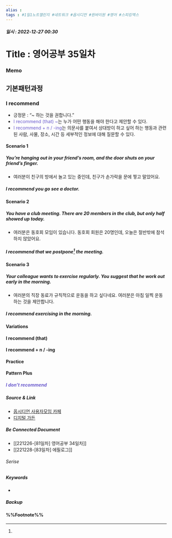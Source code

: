 ```yaml
---
alias : 
tags : #1일1노트챌린지 #네트워크 #옵시디언 #원바이원 #영어 #스피킹맥스
---
```


##### 일시 : 2022-12-27 00:30

# Title : 영어공부 35일차

### Memo

## 기본패턴과정

### I recommend
- 긍정문 : “~ 하는 것을 권합니다.”
- <font color="SlateBlue">I recommend (that) ~</font>는 누가 어떤 행동을 해야 한다고 제안할 수 있다.
- <font color="SlateBlue">I recommend + n / -ing</font>는 의문사를 붙여서 상대방이 하고 싶어 하는 행동과 관련된 사람, 사물, 장소, 시간 등 세부적인 정보에 대해 질문할 수 있다.

#### Scenario 1

##### You’re hanging out in your friend’s room, and the door shuts on your friend’s finger.
- 여러분이 친구의 방에서 놀고 있는 중인데, 친구가 손가락을 문에 찧고 말았어요.

##### I recommend you go see a doctor.

#### Scenario 2

##### You have a club meeting. There are 20 members in the club, but only half showed up today.
- 여러분은 동호회 모임이 있습니다. 동호회 회원은 20명인데, 오늘은 절반밖에 참석하지 않았어요.

##### I recommend that we postpone[^1] the meeting.

#### Scenario 3

##### Your colleague wants to exercise regularly. You suggest that he work out early in the morning.
- 여러분의 직장 동료가 규칙적으로 운동을 하고 싶다네요. 여러분은 아침 일찍 운동하는 것을 제안합니다.

##### I recommend exercising in the morning.

#### Variations

#### I recommend (that)

#### I recommend + n / -ing

#### Practice

#### Pattern Plus

##### <font color="SlateBlue">I don’t recommend</font>

##### Source & Link
- [옵시디언 사용자모임 카페](https://cafe.naver.com/obsidianary/2904)
- [디지털 가든](https://chunghasull.netlify.app/221227-82일차-영어공부-35일차)

##### Be Connected Document
- [[221226-[81일차] 영어공부 34일차]]
- [[221228-[83일차] 에필로그]]

###### Serise


##### Keywords
- 

##### Backup


#### %%Footnote%%

[^1]: 
[^2]: 
[^3]: 
[^4]: 
[^5]: 
[^6]: 
[^7]: 
[^8]: 
[^9]: 